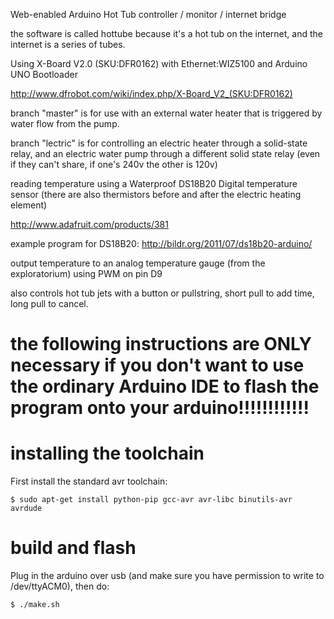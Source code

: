 Web-enabled Arduino Hot Tub controller / monitor / internet bridge

the software is called hottube because it's a hot tub on the internet, and
the internet is a series of tubes.

Using X-Board V2.0 (SKU:DFR0162) with Ethernet:WIZ5100 and Arduino UNO Bootloader

http://www.dfrobot.com/wiki/index.php/X-Board_V2_(SKU:DFR0162)

branch "master" is for use with an external water heater that is triggered by water flow from the pump.

branch "lectric" is for controlling an electric heater through a solid-state relay, and an electric water pump through a different solid state relay (even if they can't share, if one's 240v the other is 120v)

reading temperature using a Waterproof DS18B20 Digital temperature sensor (there are also thermistors before and after the electric heating element)

http://www.adafruit.com/products/381

example program for DS18B20:
http://bildr.org/2011/07/ds18b20-arduino/

output temperature to an analog temperature gauge (from the exploratorium) using PWM on pin D9

also controls hot tub jets with a button or pullstring, short pull to add time, long pull to cancel.

# the following instructions are ONLY necessary if you don't want to use the ordinary Arduino IDE to flash the program onto your arduino!!!!!!!!!!!!

# installing the toolchain

First install the standard avr toolchain:

```
$ sudo apt-get install python-pip gcc-avr avr-libc binutils-avr avrdude
```

# build and flash

Plug in the arduino over usb (and make sure you have permission to write to
/dev/ttyACM0), then do:

```
$ ./make.sh
```
